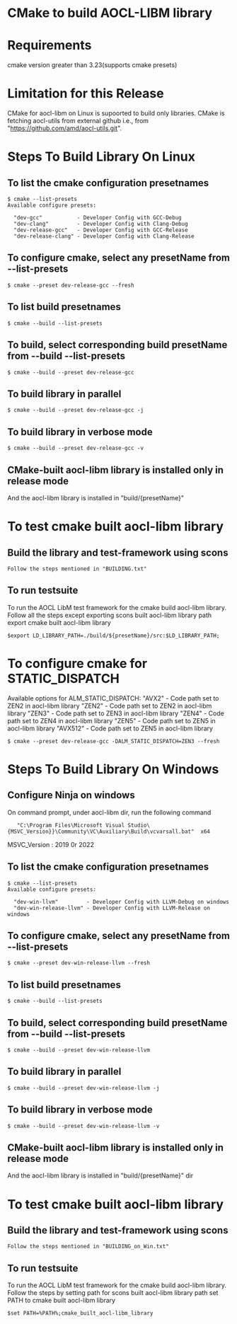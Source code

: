 # CMake to build AOCL-LIBM library

# Requirements
  cmake version greater than 3.23(supports cmake presets)

# Limitation for this Release
  CMake for aocl-libm on Linux is supoorted to build only libraries.
  CMake is fetching aocl-utils from external github i.e., from "https://github.com/amd/aocl-utils.git".

# Steps To Build  Library On Linux
## To list the cmake configuration presetnames
```console
$ cmake --list-presets
Available configure presets:

  "dev-gcc"           - Developer Config with GCC-Debug
  "dev-clang"         - Developer Config with Clang-Debug
  "dev-release-gcc"   - Developer Config with GCC-Release
  "dev-release-clang" - Developer Config with Clang-Release
```

## To configure cmake, select any presetName from --list-presets
```console
$ cmake --preset dev-release-gcc --fresh
```

## To list build presetnames
```console
$ cmake --build --list-presets
```
## To build, select corresponding build presetName from --build --list-presets
```console
$ cmake --build --preset dev-release-gcc
```

## To build library in parallel
```console
$ cmake --build --preset dev-release-gcc -j
```

## To build library in verbose mode
```console
$ cmake --build --preset dev-release-gcc -v
```

## CMake-built aocl-libm library is installed only in release mode
  And the aocl-libm library is installed in "build/{presetName}"


# To test cmake built aocl-libm library
## Build the library and test-framework using scons
    Follow the steps mentioned in "BUILDING.txt"

## To run testsuite
  To run the AOCL LibM test framework for the cmake build aocl-libm library.
  Follow all the steps except exporting scons built aocl-libm library path
  export cmake built aocl-libm library
  ```console
  $export LD_LIBRARY_PATH=./build/${presetName}/src:$LD_LIBRARY_PATH;
  ```

# To configure cmake for STATIC_DISPATCH
Available options for ALM_STATIC_DISPATCH:
  "AVX2"    - Code path set to ZEN2 in aocl-libm library
  "ZEN2"    - Code path set to ZEN2 in aocl-libm library
  "ZEN3"    - Code path set to ZEN3 in aocl-libm library
  "ZEN4"    - Code path set to ZEN4 in aocl-libm library
  "ZEN5"    - Code path set to ZEN5 in aocl-libm library
  "AVX512"  - Code path set to ZEN5 in aocl-libm library
```console
$ cmake --preset dev-release-gcc -DALM_STATIC_DISPATCH=ZEN3 --fresh
```



# Steps To Build  Library On Windows
## Configure Ninja on windows
   On command prompt, under aocl-libm dir, run the following command
```console
   "C:\Program Files\Microsoft Visual Studio\{MSVC_Version}}\Community\VC\Auxiliary\Build\vcvarsall.bat"  x64
```
  MSVC_Version : 2019 0r 2022

## To list the cmake configuration presetnames
```console
$ cmake --list-presets
Available configure presets:

  "dev-win-llvm"         - Developer Config with LLVM-Debug on windows
  "dev-win-release-llvm" - Developer Config with LLVM-Release on windows
```

## To configure cmake, select any presetName from --list-presets
```console
$ cmake --preset dev-win-release-llvm --fresh
```

## To list build presetnames
```console
$ cmake --build --list-presets
```
## To build, select corresponding build presetName from --build --list-presets
```console
$ cmake --build --preset dev-win-release-llvm
```

## To build library in parallel
```console
$ cmake --build --preset dev-win-release-llvm -j
```

## To build library in verbose mode
```console
$ cmake --build --preset dev-win-release-llvm -v
```

## CMake-built aocl-libm library is installed only in release mode
  And the aocl-libm library is installed in "build/{presetName}" dir


# To test cmake built aocl-libm library
## Build the library and test-framework using scons
    Follow the steps mentioned in "BUILDING_on_Win.txt"

## To run testsuite
  To run the AOCL LibM test framework for the cmake build aocl-libm library.
  Follow the steps by setting path for scons built aocl-libm library path
  set PATH to cmake built aocl-libm library
  ```console
  $set PATH=%PATH%;cmake_built_aocl-libm_library
  ```